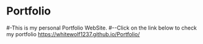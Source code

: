 # Portfolio
#-This is my personal Portfolio WebSite.
#--Click on the link below to check my portfolio
https://whitewolf1237.github.io/Portfolio/
